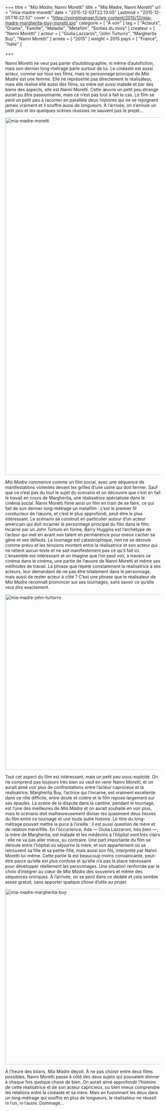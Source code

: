 +++
titre = "<em>Mia Madre</em>, Nanni Moretti"
title = "Mia Madre, Nanni Moretti"
url = "/mia-madre-moretti"
date = "2015-12-03T22:13:05"
Lastmod = "2015-12-05T16:22:52"
cover = "https://voiretmanger.fr/wp-content/2015/12/mia-madre-margherita-buy-moretti.jpg"
categorie = [ "À voir" ]
tag = [ "Acteurs", "Drame", "Famille", "Maladie", "Metafilm", "Sorties du mois" ]
createur = [ "Nanni Moretti" ]
acteur = [ "Giulia Lazzarini", "John Turturro", "Margherita Buy", "Nanni Moretti" ]
annee = [ "2015" ]
weight = 2015
pays = [ "France", "Italie" ]

+++

<p>Nanni Moretti ne veut pas parler d&rsquo;autobiographie, ni m&ecirc;me d&rsquo;autofiction, mais son dernier long-m&eacute;trage parle surtout de lui. Le cin&eacute;aste est aussi acteur, comme sur tous ses films, mais le personnage principal de <em>Mia Madre</em> est une femme. Elle ne repr&eacute;sente pas directement le r&eacute;alisateur, mais elle r&eacute;alise elle aussi des films, sa m&egrave;re est aussi malade et par des biens des aspects, elle est Nanni Moretti. Cette &oelig;uvre un petit peu &eacute;trange aurait pu &ecirc;tre passionnante, mais ce n&rsquo;est pas tout &agrave; fait le cas. Le film se perd un petit peu &agrave; raconter en parall&egrave;le deux histoires qui ne se rejoignent jamais vraiment et il souffre aussi de longueurs. &Agrave; l&rsquo;arriv&eacute;e, on s&rsquo;ennuie un petit peu et les quelques sc&egrave;nes r&eacute;ussies ne sauvent pas le projet&hellip;</p>
<a href="http://www.allocine.fr/film/fichefilm_gen_cfilm=225672.html" rel="attachment wp-att-14857"><img class="aligncenter size-full wp-image-14857" src="http://i0.wp.com/voiretmanger.fr/wp-content/2015/12/mia-madre-moretti.jpg?resize=950%2C1291" sizes="(max-width: 2500px) 100vw, 2500px" srcset="http://i0.wp.com/voiretmanger.fr/wp-content/2015/12/mia-madre-moretti.jpg?resize=700%2C951 700w, http://i0.wp.com/voiretmanger.fr/wp-content/2015/12/mia-madre-moretti.jpg?resize=768%2C1044 768w, http://i0.wp.com/voiretmanger.fr/wp-content/2015/12/mia-madre-moretti.jpg?resize=1600%2C2174 1600w" alt="mia-madre-moretti" width="850" height="1155" data-recalc-dims="1" /></a>
<p><em>Mia Madre</em> commence comme un film social, avec une s&eacute;quence de manifestations violentes devant les grilles d&rsquo;une usine qui doit fermer. Sauf que ce n&rsquo;est pas du tout le sujet du sc&eacute;nario et on d&eacute;couvre que c&rsquo;est en fait le travail en cours de Margherita, une r&eacute;alisatrice sp&eacute;cialis&eacute;e dans le cin&eacute;ma social. Nanni Moretti filme ainsi un film en train de se faire, ce qui fait de son dernier long-m&eacute;trage un metafilm : c&rsquo;est le premier fil conducteur de l&rsquo;&oelig;uvre, et c&rsquo;est le plus approfondi, peut-&ecirc;tre le plus int&eacute;ressant. Le sc&eacute;nario se construit en particulier autour d&rsquo;un acteur am&eacute;ricain qui doit incarner le personnage principal du film dans le film. Incarn&eacute; par un John Turturo en forme, Barry Huggins est l&rsquo;arch&eacute;type de l&rsquo;acteur qui met en avant son talent en permanence pour mieux cacher sa g&ecirc;ne et ses d&eacute;fauts. Le tournage est catastrophique, rien ne se d&eacute;roule comme pr&eacute;vu et les tensions montent entre la r&eacute;alisatrice et son acteur qui ne retient aucun texte et ne sait manifestement pas ce qu&rsquo;il fait ici. L&rsquo;ensemble est int&eacute;ressant et on imagine que l&rsquo;on peut voir, &agrave; travers ce cin&eacute;ma dans le cin&eacute;ma, une partie de l&rsquo;&oelig;uvre de Nanni Moretti et m&ecirc;me ses m&eacute;thodes de travail. La phrase que r&eacute;p&egrave;te constamment la r&eacute;alisatrice &agrave; ses acteurs, leur demandant de ne pas &ecirc;tre totalement dans le personnage, mais aussi de rester acteur &agrave; c&ocirc;t&eacute; ? C&rsquo;est une phrase que le r&eacute;alisateur de <em>Mia Madre</em> reconna&icirc;t prononcer sur ses tournages, sans savoir ce qu&rsquo;elle veut dire exactement.</p>
<img class="aligncenter size-full wp-image-14860" src="http://i2.wp.com/voiretmanger.fr/wp-content/2015/12/mia-madre-john-turturro.jpg?resize=950%2C633" sizes="(max-width: 2100px) 100vw, 2100px" srcset="http://i2.wp.com/voiretmanger.fr/wp-content/2015/12/mia-madre-john-turturro.jpg?resize=700%2C467 700w, http://i2.wp.com/voiretmanger.fr/wp-content/2015/12/mia-madre-john-turturro.jpg?resize=768%2C512 768w, http://i2.wp.com/voiretmanger.fr/wp-content/2015/12/mia-madre-john-turturro.jpg?resize=1600%2C1067 1600w" alt="mia-madre-john-turturro" width="850" height="567" data-recalc-dims="1" />
<p>Tout cet aspect du film est int&eacute;ressant, mais un petit peu sous-exploit&eacute;. On ne comprend pas toujours tr&egrave;s bien o&ugrave; veut en venir Nanni Moretti, et on aurait aim&eacute; voir plus de confrontations entre l&rsquo;acteur capricieux et la r&eacute;alisatrice. Margherita Buy, l&rsquo;actrice qui l&rsquo;incarne, est vraiment excellente dans ce r&ocirc;le difficile, entre doute et col&egrave;re et le film repose largement sur ses &eacute;paules. La sc&egrave;ne de la dispute dans la cantine, pendant le tournage, est l&rsquo;une des meilleures de <em>Mia Madre</em> et on aurait souhait&eacute; en voir plus, mais le sc&eacute;nario doit malheureusement diviser les quasiment deux heures du film entre ce tournage et une toute autre histoire. Le titre du long-m&eacute;trage pouvait mettre la puce &agrave; l&rsquo;oreille&nbsp;: il est aussi question de m&egrave;re et de relation m&egrave;re/fille. En l&rsquo;occurrence, Ada &mdash; Giulia Lazzaroni, tr&egrave;s bien&nbsp;&mdash;, la m&egrave;re de Margherita, est malade et les m&eacute;decins &agrave; l&rsquo;h&ocirc;pital sont tr&egrave;s clairs : elle ne va pas aller mieux, au contraire. Une part importante du film se d&eacute;roule entre l&rsquo;h&ocirc;pital o&ugrave; s&eacute;journe la m&egrave;re, et son appartement o&ugrave; se retrouvent sa fille et sa petite-fille, mais aussi son fils, interpr&eacute;t&eacute; par Nanni Moretti lui-m&ecirc;me. Cette partie l&agrave; est beaucoup moins convaincante, peut-&ecirc;tre parce qu&rsquo;elle est plus confuse et qu&rsquo;elle n&rsquo;a pas la place n&eacute;cessaire pour d&eacute;velopper r&eacute;ellement les personnages. Une situation renforc&eacute;e par le choix d&rsquo;int&eacute;grer au c&oelig;ur de <em>Mia Madre</em> des souvenirs et m&ecirc;me des s&eacute;quences oniriques. &Agrave; l&rsquo;arriv&eacute;e, on se perd dans ce d&eacute;dale et cela semble assez gratuit, sans apporter quelque chose d&rsquo;utile au projet.</p>
<img class="aligncenter size-full wp-image-14862" src="http://i1.wp.com/voiretmanger.fr/wp-content/2015/12/mia-madre-margherita-buy.jpg?resize=950%2C633" sizes="(max-width: 2100px) 100vw, 2100px" srcset="http://i1.wp.com/voiretmanger.fr/wp-content/2015/12/mia-madre-margherita-buy.jpg?resize=700%2C467 700w, http://i1.wp.com/voiretmanger.fr/wp-content/2015/12/mia-madre-margherita-buy.jpg?resize=768%2C512 768w, http://i1.wp.com/voiretmanger.fr/wp-content/2015/12/mia-madre-margherita-buy.jpg?resize=1600%2C1067 1600w" alt="mia-madre-margherita-buy" width="850" height="567" data-recalc-dims="1" />
<p>&Agrave; l&rsquo;heure des bilans, <em>Mia Madre</em> d&eacute;&ccedil;oit. &Agrave; ne pas choisir entre deux films possibles, Nanni Moretti passe &agrave; c&ocirc;t&eacute; des deux sujets qui pouvaient donner &agrave; chaque fois quelque chose de bien. On aurait aim&eacute; approfondir l&rsquo;histoire de cette r&eacute;alisatrice et de son acteur capricieux, ou bien mieux comprendre les relations entre la cin&eacute;aste et sa m&egrave;re. Mais en fusionnant les deux dans un long-m&eacute;trage qui souffre en plus de longueurs, le r&eacute;alisateur ne r&eacute;ussit ni l&rsquo;un, ni l&rsquo;autre. Dommage&hellip;</p>

